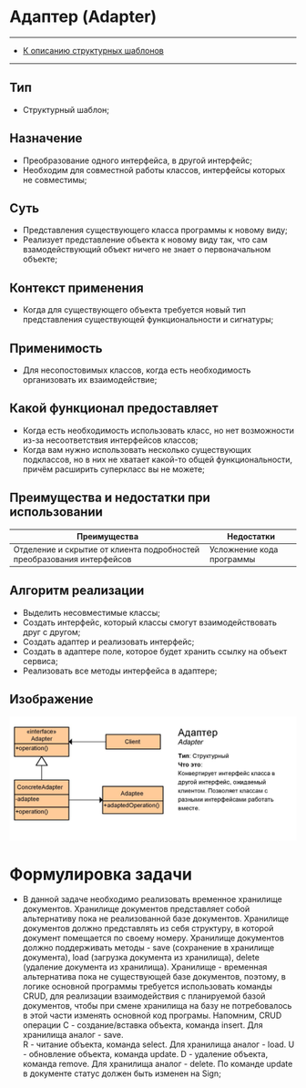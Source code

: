 # Адаптер (Adapter)

****
* [К описанию структурных шаблонов](../README.md)
****

## Тип
* Структурный шаблон;

## Назначение
* Преобразование одного интерфейса, в другой интерфейс;
* Необходим для совместной работы классов, интерфейсы которых не совместимы;

## Суть
* Представления существующего класса программы к новому виду;
* Реализует представление объекта к новому виду так, что сам
  взамодействующий объект ничего не знает о первоначальном объекте;

## Контекст применения
* Когда для существующего объекта требуется новый тип 
представления существующей функциональности и сигнатуры;

## Применимость
* Для несопостовимых классов, когда есть необходимость организовать их взаимодействие;

## Какой функционал предоставляет
* Когда есть необходимость использовать класс, но нет возможности из-за
  несоответствия интерфейсов классов;
* Когда вам нужно использовать несколько существующих подклассов, но в них
  не хватает какой-то общей функциональности,
  причём расширить суперкласс вы не можете;

## Преимущества и недостатки при использовании

| Преимущества                                                           | Недостатки                |
|------------------------------------------------------------------------|---------------------------|
| Отделение и скрытие от клиента подробностей преобразования интерфейсов | Усложнение кода программы |

## Алгоритм реализации
* Выделить несовместимые классы;
* Создать интерфейс, который классы смогут взаимодействовать друг с другом;
* Создать адаптер и реализовать интерфейс;
* Создать в адаптере поле, которое будет хранить ссылку на объект сервиса;
* Реализовать все методы интерфейса в адаптере;

## Изображение
![Схема шаблона](adapter.jpg)

# Формулировка задачи
* В данной задаче необходимо реализовать временное хранилище документов.
Хранилище документов представляет собой альтернативу пока не реализованной 
базе документов. Хранилище документов должно представлять из себя 
структуру, в которой документ помещается по своему номеру. 
Хранилище документов должно поддерживать методы - 
save (сохранение в хранилище документа),
load (загрузка документа из хранилища), 
delete (удаление документа из хранилища). 
Хранилище - временная альтернатива пока не существующей базе документов, 
поэтому, в логике основной программы требуется использовать команды CRUD, 
для реализации взаимодействия с планируемой базой документов, 
чтобы при смене хранилища на базу не потребовалось в этой части 
изменять основной код програмы. Напомним, CRUD операции
С - создание/вставка объекта, команда insert. Для хранилища аналог - save.  
R - читание объекта, команда select. Для хранилища аналог - load. 
U - обновление объекта, команда update. 
D - удаление объекта, команда remove. Для хранилища аналог - delete.
По команде update в документе статус должен быть изменен на Sign;